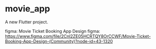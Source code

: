 # movie_app

A new Flutter project.


figma: Movie Ticket Booking App Design
figma: https://www.figma.com/file/2Cnl2ZE05HCRTQY8OrCCWF/Movie-Ticket-Booking-App-Design-(Community)?node-id=43-1320
